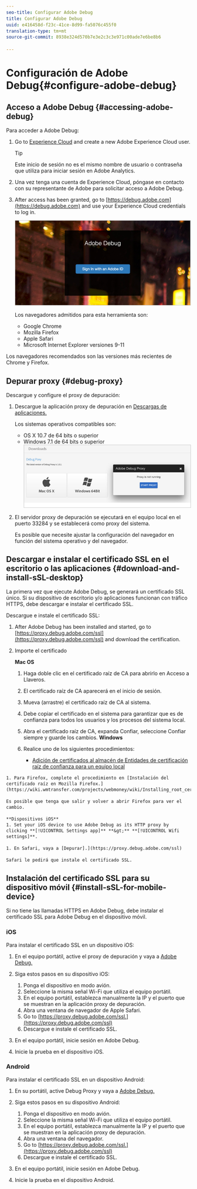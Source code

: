 ```yaml
---
seo-title: Configurar Adobe Debug
title: Configurar Adobe Debug
uuid: e416458d-f23c-41ce-8d99-fa5076c455f0
translation-type: tm+mt
source-git-commit: 8938e324d570b7e3e2c3c3e971c00ade7e6be8b6

---
```



# Configuración de Adobe Debug{#configure-adobe-debug}

## Acceso a Adobe Debug {#accessing-adobe-debug}

Para acceder a Adobe Debug:

1. Go to [Experience Cloud](https://www.marketing.adobe.com) and create a new Adobe Experience Cloud user.

   >[!TIP]
   >
   >Este inicio de sesión no es el mismo nombre de usuario o contraseña que utiliza para iniciar sesión en Adobe Analytics.

1. Una vez tenga una cuenta de Experience Cloud, póngase en contacto con su representante de Adobe para solicitar acceso a Adobe Debug.
1. After access has been granted, go to [https://debug.adobe.com](https://debug.adobe.com) and use your Experience Cloud credentials to log in.

   ![](assets/adobe-debug-login.png)

   Los navegadores admitidos para esta herramienta son:
   * Google Chrome
   * Mozilla Firefox
   * Apple Safari
   * Microsoft Internet Explorer versiones 9-11

Los navegadores recomendados son las versiones más recientes de Chrome y Firefox.

## Depurar proxy {#debug-proxy}

Descargue y configure el proxy de depuración:

1. Descargue la aplicación proxy de depuración en [Descargas de aplicaciones.](https://debug.adobe.com/#/downloads)

   Los sistemas operativos compatibles son:
   * OS X 10.7 de 64 bits o superior
   * Windows 7.1 de 64 bits o superior
   ![](assets/debug-proxy-app.png)

1. El servidor proxy de depuración se ejecutará en el equipo local en el puerto 33284 y se establecerá como proxy del sistema.

   Es posible que necesite ajustar la configuración del navegador en función del sistema operativo y del navegador.

## Descargar e instalar el certificado SSL en el escritorio o las aplicaciones {#download-and-install-sSL-desktop}

La primera vez que ejecute Adobe Debug, se generará un certificado SSL único. Si su dispositivo de escritorio y/o aplicaciones funcionan con tráfico HTTPS, debe descargar e instalar el certificado SSL.

Descargue e instale el certificado SSL:

1. After Adobe Debug has been installed and started, go to [https://proxy.debug.adobe.com/ssl](https://proxy.debug.adobe.com/ssl) and download the certification.
1. Importe el certificado

   **Mac OS**
   1. Haga doble clic en el certificado raíz de CA para abrirlo en Acceso a Llaveros.
   1. El certificado raíz de CA aparecerá en el inicio de sesión.
   1. Mueva (arrastre) el certificado raíz de CA al sistema.
   1. Debe copiar el certificado en el sistema para garantizar que es de confianza para todos los usuarios y los procesos del sistema local.
   1. Abra el certificado raíz de CA, expanda Confiar, seleccione Confiar siempre y guarde los cambios.
   **Windows**
   1. Realice uno de los siguientes procedimientos:

      * [Adición de certificados al almacén de Entidades de certificación raíz de confianza para un equipo local](https://technet.microsoft.com/en-us/library/cc754841.aspx#BKMK_addlocal)
<!--        * [How To Import a Trusted Root Certification Authority In Windows 7/Vista/XP](https://www.sqlservermart.com/HowTo/Windows_Import_Certificate.aspx) You might need to quit and reopen your browser to see the change.
-->

    1. Para Firefox, complete el procedimiento en [Instalación del certificado raíz en Mozilla Firefox.](https://wiki.wmtransfer.com/projects/webmoney/wiki/Installing_root_certificate_in_Mozilla_Firefox)
    
    Es posible que tenga que salir y volver a abrir Firefox para ver el cambio.
    
    **Dispositivos iOS**
    1. Set your iOS device to use Adobe Debug as its HTTP proxy by clicking **[!UICONTROL Settings app]** **&gt;** **[!UICONTROL Wifi settings]**.
    
    1. En Safari, vaya a [Depurar].](https://proxy.debug.adobe.com/ssl)
    
    Safari le pedirá que instale el certificado SSL.

## Instalación del certificado SSL para su dispositivo móvil {#install-sSL-for-mobile-device}

Si no tiene las llamadas HTTPS en Adobe Debug, debe instalar el certificado SSL para Adobe Debug en el dispositivo móvil.

### iOS

Para instalar el certificado SSL en un dispositivo iOS:

1. En el equipo portátil, active el proxy de depuración y vaya a [Adobe Debug.](https://debug.adobe.com)
1. Siga estos pasos en su dispositivo iOS:
   1. Ponga el dispositivo en modo avión.
   1. Seleccione la misma señal Wi-Fi que utiliza el equipo portátil.
   1. En el equipo portátil, establezca manualmente la IP y el puerto que se muestran en la aplicación proxy de depuración.
   1. Abra una ventana de navegador de Apple Safari.
   1. Go to [https://proxy.debug.adobe.com/ssl.](https://proxy.debug.adobe.com/ssl)
   1. Descargue e instale el certificado SSL.

1. En el equipo portátil, inicie sesión en Adobe Debug.
1. Inicie la prueba en el dispositivo iOS.

### Android

Para instalar el certificado SSL en un dispositivo Android:

1. En su portátil, active Debug Proxy y vaya a [Adobe Debug.](https://debug.adobe.com)
1. Siga estos pasos en su dispositivo Android:
   1. Ponga el dispositivo en modo avión.
   1. Seleccione la misma señal Wi-Fi que utiliza el equipo portátil.
   1. En el equipo portátil, establezca manualmente la IP y el puerto que se muestran en la aplicación proxy de depuración.
   1. Abra una ventana del navegador.
   1. Go to [https://proxy.debug.adobe.com/ssl.](https://proxy.debug.adobe.com/ssl)
   1. Descargue e instale el certificado SSL.

1. En el equipo portátil, inicie sesión en Adobe Debug.
1. Inicie la prueba en el dispositivo Android.

